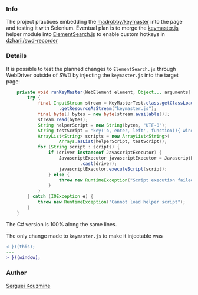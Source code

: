 ### Info
The project practices embedding the  [madrobby/keymaster](https://github.com/madrobby/keymaster) into the page and testing it with Selenium.
Eventual plan is to merge the [keymaster.js](https://github.com/madrobby/keymaster/blob/master/keymaster.js) helper module into 
[ElementSearch.js](https://github.com/dzharii/swd-recorder/blob/master/SwdPageRecorder/SwdPageRecorder.WebDriver/JavaScript/ElementSearch.js) to enable custom hotkeys in [dzharii/swd-recorder](https://github.com/dzharii/swd-recorder) 


### Details

It is possible to test the planned changes to `ElementSearch.js` through WebDriver outside of SWD by injecting the `keymaster.js` into the target page:
```java
	private void runKeyMaster(WebElement element, Object... arguments) {
		try {
			final InputStream stream = KeyMasterTest.class.getClassLoader()
					.getResourceAsStream("keymaster.js");
			final byte[] bytes = new byte[stream.available()];
			stream.read(bytes);
			String helperScript = new String(bytes, "UTF-8");
			String testScript = "key('o, enter, left', function(){ window.alert('o, enter or left pressed!');});";
			ArrayList<String> scripts = new ArrayList<String>(
					Arrays.asList(helperScript, testScript));
			for (String script : scripts) {
				if (driver instanceof JavascriptExecutor) {
					JavascriptExecutor javascriptExecutor = JavascriptExecutor.class
							.cast(driver);
					javascriptExecutor.executeScript(script);
				} else {
					throw new RuntimeException("Script execution failed.");
				}
			}
		} catch (IOException e) {
			throw new RuntimeException("Cannot load helper script");
		}
	}
```
The C# version is 100% along the same lines.

The only change made to `keymaster.js` to make it injectable was
```diff
< })(this);
---
> })(window);
```

### Author
[Serguei Kouzmine](kouzmine_serguei@yahoo.com)
